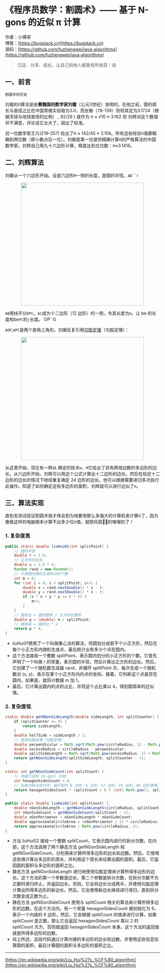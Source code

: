 # 《程序员数学：割圆术》——  基于 N-gons 的近似 π 计算

作者：小傅哥
<br/>博客：[https://bugstack.cn](https://bugstack.cn)
<br/>源码：[https://github.com/fuzhengwei/java-algorithms](https://github.com/fuzhengwei/java-algorithms)

> 沉淀、分享、成长，让自己和他人都能有所收获！😄

## 一、前言

`割圆术的历史`

刘徽的π算法是由**曹魏国的数学家刘徽**（公元3世纪）发明的。在他之前，圆的周长与直径之比在中国常被实验取为3.0，而张衡（78-139）则将其定为3.1724（根据天球与地球直径的比例） , 92/29 ) 或作为 π ≈ √10 ≈ 3.162 但 刘辉对这个数值并不满意，评论说它太大了，超出了标准。

另一位数学家王凡(219–257) 给出了π ≈ 142/45 ≈ 3.156。所有这些经验π值都精确到两位数（即小数点后一位）。刘徽是第一位提供精确计算π的严格算法的中国数学家。刘辉自己用九十六边形计算，精度达到五位数：π≈3.1416。

## 二、刘辉算法

刘徽从一个六边形开始。设是六边形`M`一侧的长度，是圆的半径。`AB``r`

<div align="center">
    <img src="https://bugstack.cn/images/article/algorithm/logic/liu-hui-01.png?raw=true" width="400px">
</div>

`AB`用线平分`OPC`，`AC`成为十二边形（12 边形）的一侧，令其长度为`m`。让 be 的长度和be`PC`的`j`长度。`OP``G

`AOP`,`APC`是两个直角三角形。刘徽反复引用[勾股定理](https://en.wikipedia.org/wiki/Pythagorean_theorem)（勾股定理）：

<div align="center">
    <img src="https://bugstack.cn/images/article/algorithm/logic/liu-hui-02.png?raw=true" width="400px">
</div>

从这里开始，现在有一种从 确定的技术`m`，`M`它给出了具有两倍边数的多边形的边长。从六边形开始，刘辉可以用这个公式计算出十二边形的边长。然后在给定十二边形的边长的情况下继续重复确定 24 边形的边长。他可以根据需要递归多次执行此操作。知道了如何确定这些多边形的面积，刘辉就可以进行近似了`π`。

## 三、算法实现

直到去测试验证割圆术我才体会到为啥要用那么多强大的计算机来计算π了，因为像我这样的电脑根本计算不出多少位π值，就把风扇🏃🏻的嗖嗖的了！

### 1. 复杂度高

```java
public static double liuHui01(int splitPoint) {
    // 圆的半径
    double r = 1.0;
    // 正方形的边长
    double s = 2.0 * r;
    Random rand = new Random();
    // 计算圆内随机生成的点的个数
    int m = 0;
    for (int i = 0; i < splitPoint; i++) {
        double x = rand.nextDouble() * s - r;
        double y = rand.nextDouble() * s - r;
        if (x * x + y * y <= r * r) {
            m++;
        }
    }
    // 面积比 = 圆的面积 / 正方形的面积
    double p = (double) m / splitPoint;
    // 圆周率 = 面积比 * 4
    return p * 4;
}
```

- liuHui01使用了一个叫做重心法的算法，将圆划分成若干个小正方形，然后在每个小正方形内随机生成点，最后统计出有多少个点在圆内。
- 这个方法接收一个整数 splitPoint，表示圆内划分的小正方形的个数。它首先声明了一个叫做 r 的常量，表示圆的半径，然后计算出正方形的边长。然后，它创建了一个随机数生成器 rand，并循环 splitPoint 次，每次生成一个随机数对 (x, y)，表示在某个小正方形内的点的坐标。接着，它判断这个点是否在圆内，如果是，就将计数器 m 加 1。
- 最后，它计算出圆内的点的占比，并将这个占比乘以 4，得到圆周率的近似值。

### 2. 复杂度低

```java
static double getNGonSideLength(double sideLength, int splitCounter) {
    if (splitCounter <= 0) {
        return sideLength;
    }
    double halfSide = sideLength / 2;
    // 使用勾股定理（勾股定理）
    double perpendicular = Math.sqrt(Math.pow(circleRadius, 2) - Math.pow(halfSide, 2));
    double excessRadius = circleRadius - perpendicular;
    double splitSideLength = Math.sqrt(Math.pow(excessRadius, 2) + Math.pow(halfSide, 2));
    return getNGonSideLength(splitSideLength, splitCounter - 1);
}

static int getNGonSideCount(int splitCount) {
    // 内接六边形 (6-gon) 开始
    int hexagonSidesCount = 6;
    // 在每次拆分迭代中，我们制作 N 边形：6 边形、12 边形、24 边形、48 边形等等。
    return hexagonSidesCount * (splitCount > 0 ? (int) Math.pow(2, splitCount) : 1);
}

public static double liuHui02(int splitCount) {
    double nGonSideLength = getNGonSideLength(circleRadius, splitCount - 1);
    int nGonSideCount = getNGonSideCount(splitCount - 1);
    double nGonPerimeter = nGonSideLength * nGonSideCount;
    double approximateCircleArea = (nGonPerimeter / 2) * circleRadius;
    return approximateCircleArea / Math.pow(circleRadius, 2);
}
```

- 方法 liuHui02 接收一个整数 splitCount，它表示圆内进行的拆分次数。在内部，这个方法调用了两个静态方法 getNGonSideLength 和 getNGonSideCount，分别用来计算所得多边形的边长和边数。然后，它使用这些值计算出多边形的周长，并利用这个周长来估算出圆的面积。最后，它返回圆的面积与多边形的面积之比。
- 静态方法 getNGonSideLength 递归地使用勾股定理来计算所得多边形的边长。这个方法的第一个参数是边长，第二个参数是拆分次数，在拆分次数不为正数时递归终止，并返回边长。否则，它会将边长分成两半，并使用勾股定理计算出所得多边形的新边长。然后，它会使用新边长继续进行递归，直到拆分次数变成正数为止。
- 静态方法 getNGonSideCount 使用与 splitCount 相关的算法来计算所得多边形的边数。在这个方法内，有一个常量 hexagonSidesCount 被初始化为 6，表示一个内接的 6 边形。然后，它会根据 splitCount 的值来进行计算。如果 splitCount 是正数，那么它会返回 hexagonSidesCount 乘以 2 的 splitCount 次方，否则就返回 hexagonSidesCount 本身。这个方法的返回值就是所得多边形的边数。
- 综上所述，这段代码通过计算内接的多边形的边长和边数，并使用这些信息估算圆的面积，最后计算圆的面积与多边形的面积之比。

---

[https://en.wikipedia.org/wiki/Liu_Hui%27s_%CF%80_algorithm](https://en.wikipedia.org/wiki/Liu_Hui%27s_%CF%80_algorithm)